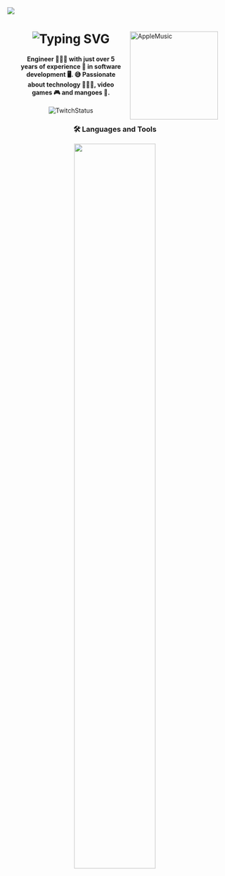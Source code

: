 <img src="https://github.com/Anmol-Baranwal/Cool-GIFs-For-GitHub/assets/74038190/d48893bd-0757-481c-8d7e-ba3e163feae7"/>

<div style="padding-left: 25px; padding-right: 25px">

<img style="float: right; padding-left: 15px; width:200px;" src="https://music-profile.rayriffy.com/theme/light.svg?uid=000102.207899e3f0ed47caa256a0f255dc22ba.1703" alt="AppleMusic"/>

<div style="padding-right: 15px;" align="left">
  <h1 align="center">
    <img src="https://readme-typing-svg.demolab.com?font=Fira+Code&pause=1000&color=EF9B25&random=false&width=210&height=30&lines=Hi%2C+I'm+manghidev" alt="Typing SVG"/>
  </h1>

  <h4 align="center">
    Engineer 👨🏽‍💻 with just over 5 years of experience 🚀 in software development 🖥️. 😅 Passionate about technology 👨🏽‍💻, video games 🎮 and mangoes 🥭.
  </h4>

  <div align="center">
    <img src="https://img.shields.io/twitch/status/manghidev" alt="TwitchStatus"/>
    <h3>
      🛠️ Languages and Tools
    </h3>
    <img width="65%" src="https://skillicons.dev/icons?i=git,github,vscode,tailwind,bootstrap,flutter,nodejs,angular,docker,linux,raspberrypi,firebase,aws"/>
  </div>
</div>

</div>
